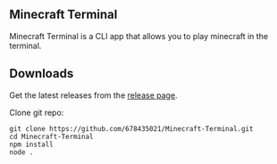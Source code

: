 ## Minecraft Terminal

Minecraft Terminal is a CLI app that allows you to play minecraft in the terminal.

## Downloads

Get the latest releases from the [release page](https://github.com/678435021/Minecraft-Terminal/releases).

Clone git repo:

```
git clone https://github.com/678435021/Minecraft-Terminal.git
cd Minecraft-Terminal
npm install
node .
```
